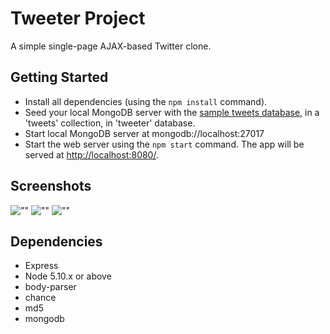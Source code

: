 # Tweeter Project
A simple single-page AJAX-based Twitter clone.

## Getting Started
- Install all dependencies (using the `npm install` command).
- Seed your local MongoDB server with the [sample tweets database](), in a 'tweets' collection, in 'tweeter' database. 
- Start local MongoDB server at mongodb://localhost:27017
- Start the web server using the `npm start` command. The app will be served at <http://localhost:8080/>.

## Screenshots
![""]()
![""]()
![""]()

## Dependencies

- Express
- Node 5.10.x or above
- body-parser
- chance
- md5
- mongodb
